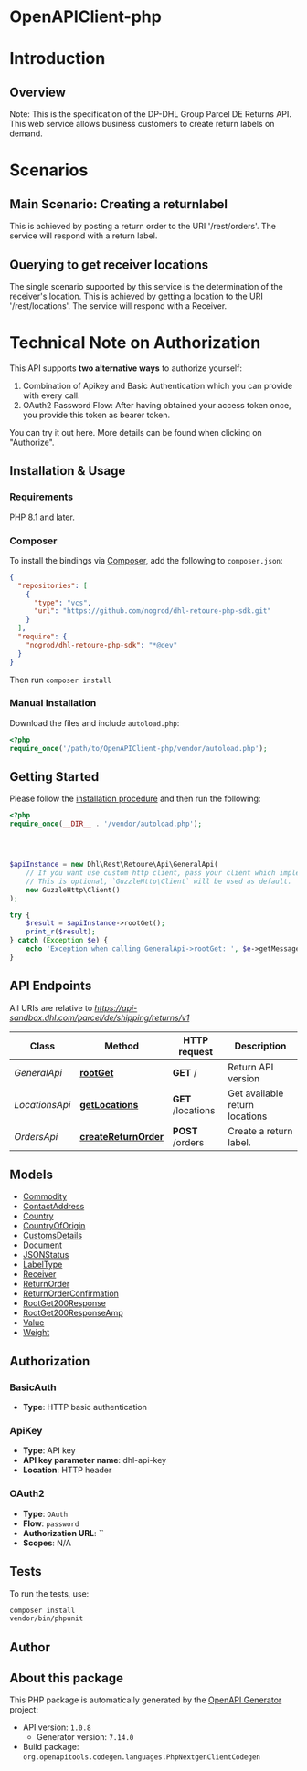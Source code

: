 # OpenAPIClient-php

# Introduction
## Overview               
  Note:
  This is the specification of the DP-DHL Group Parcel DE Returns API. This web service allows business customers to create return labels on demand.

# Scenarios
## Main Scenario: Creating a returnlabel
This is achieved by posting a return order to the URI '/rest/orders'. The service will respond with a return label.
## Querying to get receiver locations
The single scenario supported by this service is the determination of the receiver's location. This is achieved by getting a location to the URI '/rest/locations'. The service will respond with a Receiver.
# Technical Note on Authorization
This API supports __two alternative ways__ to authorize yourself:
1. Combination of Apikey and Basic Authentication which you can provide with every call.
2. OAuth2 Password Flow: After having obtained your access token once, you provide this token as bearer token. 

You can try it out here. More details can be found when clicking on \"Authorize\".



## Installation & Usage

### Requirements

PHP 8.1 and later.

### Composer

To install the bindings via [Composer](https://getcomposer.org/), add the following to `composer.json`:

```json
{
  "repositories": [
    {
      "type": "vcs",
      "url": "https://github.com/nogrod/dhl-retoure-php-sdk.git"
    }
  ],
  "require": {
    "nogrod/dhl-retoure-php-sdk": "*@dev"
  }
}
```

Then run `composer install`

### Manual Installation

Download the files and include `autoload.php`:

```php
<?php
require_once('/path/to/OpenAPIClient-php/vendor/autoload.php');
```

## Getting Started

Please follow the [installation procedure](#installation--usage) and then run the following:

```php
<?php
require_once(__DIR__ . '/vendor/autoload.php');




$apiInstance = new Dhl\Rest\Retoure\Api\GeneralApi(
    // If you want use custom http client, pass your client which implements `GuzzleHttp\ClientInterface`.
    // This is optional, `GuzzleHttp\Client` will be used as default.
    new GuzzleHttp\Client()
);

try {
    $result = $apiInstance->rootGet();
    print_r($result);
} catch (Exception $e) {
    echo 'Exception when calling GeneralApi->rootGet: ', $e->getMessage(), PHP_EOL;
}

```

## API Endpoints

All URIs are relative to *https://api-sandbox.dhl.com/parcel/de/shipping/returns/v1*

Class | Method | HTTP request | Description
------------ | ------------- | ------------- | -------------
*GeneralApi* | [**rootGet**](docs/Api/GeneralApi.md#rootget) | **GET** / | Return API version
*LocationsApi* | [**getLocations**](docs/Api/LocationsApi.md#getlocations) | **GET** /locations | Get available return locations
*OrdersApi* | [**createReturnOrder**](docs/Api/OrdersApi.md#createreturnorder) | **POST** /orders | Create a return label.

## Models

- [Commodity](docs/Model/Commodity.md)
- [ContactAddress](docs/Model/ContactAddress.md)
- [Country](docs/Model/Country.md)
- [CountryOfOrigin](docs/Model/CountryOfOrigin.md)
- [CustomsDetails](docs/Model/CustomsDetails.md)
- [Document](docs/Model/Document.md)
- [JSONStatus](docs/Model/JSONStatus.md)
- [LabelType](docs/Model/LabelType.md)
- [Receiver](docs/Model/Receiver.md)
- [ReturnOrder](docs/Model/ReturnOrder.md)
- [ReturnOrderConfirmation](docs/Model/ReturnOrderConfirmation.md)
- [RootGet200Response](docs/Model/RootGet200Response.md)
- [RootGet200ResponseAmp](docs/Model/RootGet200ResponseAmp.md)
- [Value](docs/Model/Value.md)
- [Weight](docs/Model/Weight.md)

## Authorization

### BasicAuth

- **Type**: HTTP basic authentication


### ApiKey

- **Type**: API key
- **API key parameter name**: dhl-api-key
- **Location**: HTTP header



### OAuth2

- **Type**: `OAuth`
- **Flow**: `password`
- **Authorization URL**: ``
- **Scopes**: N/A

## Tests

To run the tests, use:

```bash
composer install
vendor/bin/phpunit
```

## Author



## About this package

This PHP package is automatically generated by the [OpenAPI Generator](https://openapi-generator.tech) project:

- API version: `1.0.8`
    - Generator version: `7.14.0`
- Build package: `org.openapitools.codegen.languages.PhpNextgenClientCodegen`
